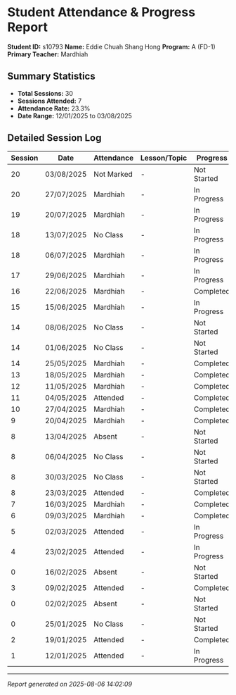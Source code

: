 # Student Attendance & Progress Report

**Student ID:** s10793
**Name:** Eddie Chuah Shang Hong
**Program:** A (FD-1)
**Primary Teacher:** Mardhiah

## Summary Statistics
- **Total Sessions:** 30
- **Sessions Attended:** 7
- **Attendance Rate:** 23.3%
- **Date Range:** 12/01/2025 to 03/08/2025

## Detailed Session Log

| Session | Date | Attendance | Lesson/Topic | Progress |
|---------|------|------------|--------------|----------|
| 20 | 03/08/2025 | Not Marked | - | Not Started |
| 20 | 27/07/2025 | Mardhiah | - | In Progress |
| 19 | 20/07/2025 | Mardhiah | - | In Progress |
| 18 | 13/07/2025 | No Class | - | In Progress |
| 18 | 06/07/2025 | Mardhiah | - | In Progress |
| 17 | 29/06/2025 | Mardhiah | - | In Progress |
| 16 | 22/06/2025 | Mardhiah | - | Completed |
| 15 | 15/06/2025 | Mardhiah | - | In Progress |
| 14 | 08/06/2025 | No Class | - | Not Started |
| 14 | 01/06/2025 | No Class | - | Not Started |
| 14 | 25/05/2025 | Mardhiah | - | Completed |
| 13 | 18/05/2025 | Mardhiah | - | Completed |
| 12 | 11/05/2025 | Mardhiah | - | Completed |
| 11 | 04/05/2025 | Attended | - | Completed |
| 10 | 27/04/2025 | Mardhiah | - | Completed |
| 9 | 20/04/2025 | Mardhiah | - | Completed |
| 8 | 13/04/2025 | Absent | - | Not Started |
| 8 | 06/04/2025 | No Class | - | Not Started |
| 8 | 30/03/2025 | No Class | - | Not Started |
| 8 | 23/03/2025 | Attended | - | Completed |
| 7 | 16/03/2025 | Mardhiah | - | Completed |
| 6 | 09/03/2025 | Mardhiah | - | Completed |
| 5 | 02/03/2025 | Attended | - | In Progress |
| 4 | 23/02/2025 | Attended | - | In Progress |
| 0 | 16/02/2025 | Absent | - | Not Started |
| 3 | 09/02/2025 | Attended | - | Completed |
| 0 | 02/02/2025 | Absent | - | Not Started |
| 0 | 25/01/2025 | No Class | - | Not Started |
| 2 | 19/01/2025 | Attended | - | Completed |
| 1 | 12/01/2025 | Attended | - | In Progress |

---
*Report generated on 2025-08-06 14:02:09*